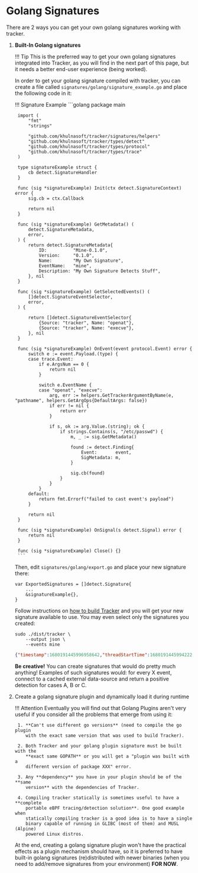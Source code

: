 # Golang Signatures

There are 2 ways you can get your own golang signatures working with tracker.

1. **Built-In Golang signatures**

    !!! Tip
        This is the preferred way to get your own golang signatures integrated
        into Tracker, as you will find in the next part of this page, but it
        needs a better end-user experience (being worked).

    In order to get your golang signature compiled with tracker, you can create
    a file called `signatures/golang/signature_example.go` and place the
    following code in it:

    !!! Signature Example
        ```golang
        package main

        import (
            "fmt"
            "strings"

            "github.com/khulnasoft/tracker/signatures/helpers"
            "github.com/khulnasoft/tracker/types/detect"
            "github.com/khulnasoft/tracker/types/protocol"
            "github.com/khulnasoft/tracker/types/trace"
        )

        type signatureExample struct {
            cb detect.SignatureHandler
        }

        func (sig *signatureExample) Init(ctx detect.SignatureContext) error {
            sig.cb = ctx.Callback

            return nil
        }

        func (sig *signatureExample) GetMetadata() (
            detect.SignatureMetadata,
            error,
        ) {
            return detect.SignatureMetadata{
                ID:          "Mine-0.1.0",
                Version:     "0.1.0",
                Name:        "My Own Signature",
                EventName:   "mine",
                Description: "My Own Signature Detects Stuff",
            }, nil
        }

        func (sig *signatureExample) GetSelectedEvents() (
            []detect.SignatureEventSelector,
            error,
        ) {

            return []detect.SignatureEventSelector{
                {Source: "tracker", Name: "openat"},
                {Source: "tracker", Name: "execve"},
            }, nil
        }

        func (sig *signatureExample) OnEvent(event protocol.Event) error {
            switch e := event.Payload.(type) {
            case trace.Event:
                if e.ArgsNum == 0 {
                    return nil
                }

                switch e.EventName {
                case "openat", "execve":
                    arg, err := helpers.GetTrackerArgumentByName(e, "pathname", helpers.GetArgOps{DefaultArgs: false})
                    if err != nil {
                        return err
                    }

                    if s, ok := arg.Value.(string); ok {
                        if strings.Contains(s, "/etc/passwd") {
                            m, _ := sig.GetMetadata()

                            found := detect.Finding{
                                Event:       event,
                                SigMetadata: m,
                            }

                            sig.cb(found)
                        }
                    }
                }
            default:
                return fmt.Errorf("failed to cast event's payload")
            }

            return nil
        }

        func (sig *signatureExample) OnSignal(s detect.Signal) error {
            return nil
        }

        func (sig *signatureExample) Close() {}
        ```

    Then, edit `signatures/golang/export.go` and place your new signature there:

    ```golang
    var ExportedSignatures = []detect.Signature{
        ...
        &signatureExample{},
    }
    ```

    Follow instructions on [how to build Tracker] and you will get your new signature
    available to use. You may even select only the signatures you created:

    ```console
    sudo ./dist/tracker \
        --output json \
        --events mine
    ```

    ```json
    {"timestamp":1680191445996958642,"threadStartTime":1680191445994222553,"processorId":4,"processId":329031,"cgroupId":10793,"threadId":329031,"parentProcessId":45580,"hostProcessId":329031,"hostThreadId":329031,"hostParentProcessId":45580,"userId":1000,"mountNamespace":4026531841,"pidNamespace":4026531836,"processName":"zsh","hostName":"hb","container":{},"kubernetes":{},"eventId":"6030","eventName":"mine","matchedPolicies":[""],"argsNum":0,"returnValue":11,"syscall":"","stackAddresses":null,"contextFlags":{"containerStarted":false,"isCompat":false},"args":[],"metadata":{"Version":"0.1.0","Description":"My Own Signature Detects Stuff","Tags":null,"Properties":{"signatureID":"Mine-0.1.0","signatureName":"My Own Signature"}}}
    ```

    **Be creative!** You can create signatures that would do pretty much
    anything! Examples of such signatures would: for every X event, connect to
    a cached external data-source and return a positive detection for cases A,
    B or C.

    [how to build Tracker]: ../../../contributing/building/building.md

2. Create a golang signature plugin and dynamically load it during runtime

    !!! Attention
        Eventually you will find out that Golang Plugins aren't very useful if
        you consider all the problems that emerge from using it:

        1. **Can't use different go versions** (need to compile the go plugin
           with the exact same version that was used to build Tracker).

        2. Both Tracker and your golang plugin signature must be built with the
           **exact same GOPATH** or you will get a "plugin was built with a
           different version of package XXX" error.

        3. Any **dependency** you have in your plugin should be of the **same
           version** with the dependencies of Tracker.

        4. Compiling tracker statically is sometimes useful to have a **complete
           portable eBPF tracing/detection solution**. One good example when
           statically compiling tracker is a good idea is to have a single
           binary capable of running in GLIBC (most of them) and MUSL (Alpine)
           powered Linux distros.

    At the end, creating a golang signature plugin won't have the practical
    effects as a plugin mechanism should have, so it is preferred to have
    built-in golang signatures (re)distributed with newer binaries (when you
    need to add/remove signatures from your environment) **FOR NOW**.
